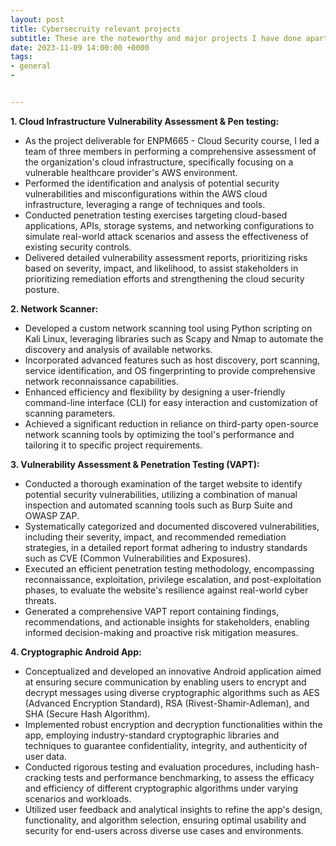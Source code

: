 ```yaml
---
layout: post
title: Cybersecruity relevant projects
subtitle: These are the noteworthy and major projects I have done apart from several other projects.
date: 2023-11-09 14:00:00 +0000
tags:
- general
- 


---
```

**1. Cloud Infrastructure Vulnerability Assessment & Pen testing:**
*	As the project deliverable for ENPM665 - Cloud Security course, I led a team of three members in performing a comprehensive assessment of the organization's cloud infrastructure, specifically focusing on a vulnerable healthcare provider's AWS environment.
*	Performed the identification and analysis of potential security vulnerabilities and misconfigurations within the AWS cloud infrastructure, leveraging a range of techniques and tools.
*	Conducted penetration testing exercises targeting cloud-based applications, APIs, storage systems, and networking configurations to simulate real-world attack scenarios and assess the effectiveness of existing security controls.
*	Delivered detailed vulnerability assessment reports, prioritizing risks based on severity, impact, and likelihood, to assist stakeholders in prioritizing remediation efforts and strengthening the cloud security posture.


**2. Network Scanner:**
*	Developed a custom network scanning tool using Python scripting on Kali Linux, leveraging libraries such as Scapy and Nmap to automate the discovery and analysis of available networks.
*	Incorporated advanced features such as host discovery, port scanning, service identification, and OS fingerprinting to provide comprehensive network reconnaissance capabilities.
*	Enhanced efficiency and flexibility by designing a user-friendly command-line interface (CLI) for easy interaction and customization of scanning parameters.
*	Achieved a significant reduction in reliance on third-party open-source network scanning tools by optimizing the tool's performance and tailoring it to specific project requirements.


**3. Vulnerability Assessment & Penetration Testing (VAPT):**
*	Conducted a thorough examination of the target website to identify potential security vulnerabilities, utilizing a combination of manual inspection and automated scanning tools such as Burp Suite and OWASP ZAP.
*	Systematically categorized and documented discovered vulnerabilities, including their severity, impact, and recommended remediation strategies, in a detailed report format adhering to industry standards such as CVE (Common Vulnerabilities and Exposures).
*	Executed an efficient penetration testing methodology, encompassing reconnaissance, exploitation, privilege escalation, and post-exploitation phases, to evaluate the website's resilience against real-world cyber threats.
*	Generated a comprehensive VAPT report containing findings, recommendations, and actionable insights for stakeholders, enabling informed decision-making and proactive risk mitigation measures.


**4. Cryptographic Android App:**
*	Conceptualized and developed an innovative Android application aimed at ensuring secure communication by enabling users to encrypt and decrypt messages using diverse cryptographic algorithms such as AES (Advanced Encryption Standard), RSA (Rivest-Shamir-Adleman), and SHA (Secure Hash Algorithm).
*	Implemented robust encryption and decryption functionalities within the app, employing industry-standard cryptographic libraries and techniques to guarantee confidentiality, integrity, and authenticity of user data.
*	Conducted rigorous testing and evaluation procedures, including hash-cracking tests and performance benchmarking, to assess the efficacy and efficiency of different cryptographic algorithms under varying scenarios and workloads.
*	Utilized user feedback and analytical insights to refine the app's design, functionality, and algorithm selection, ensuring optimal usability and security for end-users across diverse use cases and environments.
